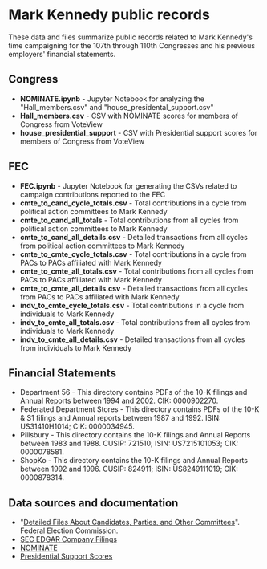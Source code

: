 # Mark Kennedy public records
These data and files summarize public records related to Mark Kennedy's time campaigning for the 107th through 110th Congresses and his previous employers' financial statements.

## Congress
* **NOMINATE.ipynb** - Jupyter Notebook for analyzing the "Hall_members.csv" and "house_presidental_support.csv"
* **Hall\_members.csv** - CSV with NOMINATE scores for members of Congress from VoteView
* **house\_presidential\_support** - CSV with Presidential support scores for members of Congress from VoteView

## FEC
* **FEC.ipynb** - Jupyter Notebook for generating the CSVs related to campaign contributions reported to the FEC
* **cmte_to_cand_cycle_totals.csv** - Total contributions in a cycle from political action committees to Mark Kennedy
* **cmte_to_cand_all_totals** - Total contributions from all cycles from political action committees to Mark Kennedy
* **cmte_to_cand_all_details.csv** - Detailed transactions from all cycles from political action committees to Mark Kennedy
* **cmte_to_cmte_cycle_totals.csv** - Total contributions in a cycle from PACs to PACs affiliated with Mark Kennedy
* **cmte_to_cmte_all_totals.csv** - Total contributions from all cycles from PACs to PACs affiliated with Mark Kennedy
* **cmte_to_cmte_all_details.csv** - Detailed transactions from all cycles from PACs to PACs affiliated with Mark Kennedy
* **indv_to_cmte_cycle_totals.csv** - Total contributions in a cycle from individuals to Mark Kennedy
* **indv_to_cmte_all_totals.csv** - Total contributions from all cycles from individuals to Mark Kennedy
* **indv_to_cmte_all_details.csv** - Detailed transactions from all cycles from individuals to Mark Kennedy

## Financial Statements
* Department 56 - This directory contains PDFs of the 10-K filings and Annual Reports between 1994 and 2002. CIK: 0000902270.
* Federated Department Stores - This directory contains PDFs of the 10-K & S1 filings and Annual reports between 1987 and 1992. ISIN: US31410H1014; CIK: 0000034945.
* Pillsbury - This directory contains the 10-K filings and Annual Reports between 1983 and 1988. CUSIP: 721510; ISIN: US7215101053; CIK: 0000078581.
* ShopKo - This directory contains the 10-K filings and Annual Reports between 1992 and 1996. CUSIP: 824911; ISIN: US8249111019; CIK: 0000878314.

## Data sources and documentation
* "[Detailed Files About Candidates, Parties, and Other Committees](https://classic.fec.gov/finance/disclosure/ftpdet.shtml)". Federal Election Commission.
* [SEC EDGAR Company Filings](https://www.sec.gov/edgar/searchedgar/companysearch.html)
* [NOMINATE](https://voteview.com/data)
* [Presidential Support Scores](https://voteview.com/articles/presidential_support_scores)

